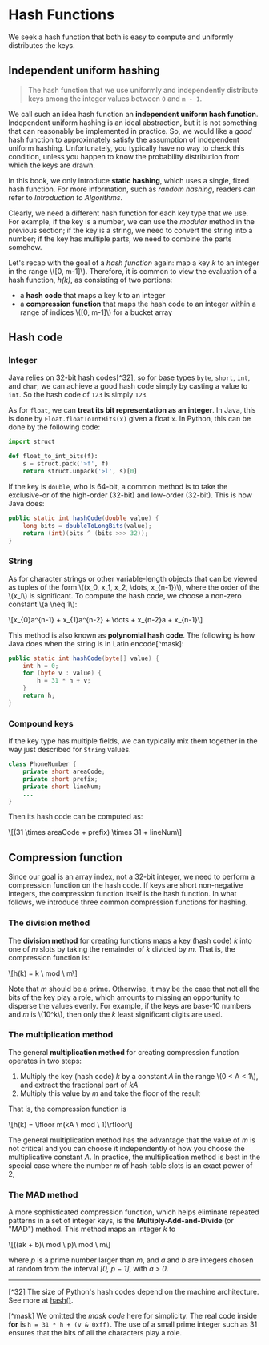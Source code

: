 # Hash Functions
We seek a hash function that both is easy to compute and uniformly distributes the keys. 

## Independent uniform hashing
> The hash function that we use uniformly and independently distribute keys among the integer values between `0` and `m - 1`.

We call such an idea hash function an **independent uniform hash function**. Independent uniform hashing is an ideal abstraction, but it is not something that can reasonably be implemented in practice. So, we would like a *good* hash function to approximately satisfy the assumption of independent uniform hashing. Unfortunately, you typically have no way to check this condition, unless you happen to know the probability distribution from which the keys are drawn.

In this book, we only introduce **static hashing**, which uses a single, fixed hash function. For more information, such as *random hashing*, readers can refer to *Introduction to Algorithms*.

Clearly, we need a different hash function for each key type that we use. For example, if the key is a number, we can use the *modular* method in the previous section; if the key is a string, we need to convert the string into a number; if the key has multiple parts, we need to combine the parts somehow.

Let's recap with the goal of a *hash function* again: map a key *k* to an integer in the range \\([0, m-1]\\). Therefore, it is common to view the evaluation of a hash function, *h(k)*, as consisting of two portions:

- a **hash code** that maps a key *k* to an integer
- a **compression function** that maps the hash code to an integer within a range of indices \\([0, m-1]\\) for a bucket array

## Hash code
### Integer
Java relies on 32-bit hash codes[^32], so for base types `byte`, `short`, `int`, and `char`, we can achieve a good hash code simply by casting a value to `int`. So the hash code of `123` is simply `123`.

As for `float`, we can **treat its bit representation as an integer**. In Java, this is done by `Float.floatToIntBits(x)` given a float `x`. In Python, this can be done by the following code:

```python
import struct

def float_to_int_bits(f):
    s = struct.pack('>f', f)
    return struct.unpack('>l', s)[0]
```

If the key is `double`, who is 64-bit, a common method is to take the exclusive-or of the high-order (32-bit) and low-order (32-bit). This is how Java does:

```java
public static int hashCode(double value) {
    long bits = doubleToLongBits(value);
    return (int)(bits ^ (bits >>> 32));
}
```

### String
As for character strings or other variable-length objects that can be viewed as tuples of the form \\((x_0, x_1, x_2, \dots, x_{n-1})\\), where the order of the \\(x_i\\) is significant. To compute the hash code, we choose a non-zero constant \\(a \neq 1\\):

\\[x_{0}a^{n-1} + x_{1}a^{n-2} + \dots + x_{n-2}a + x_{n-1}\\]

This method is also known as **polynomial hash code**. The following is how Java does when the string is in Latin encode[^mask]:

```java
public static int hashCode(byte[] value) {
    int h = 0;
    for (byte v : value) {
        h = 31 * h + v;
    }
    return h;
}
```

### Compound keys
If the key type has multiple fields, we can typically mix them together in the way just described for `String` values.

```java
class PhoneNumber {
    private short areaCode;
    private short prefix;
    private short lineNum;
    ...
}
```

Then its hash code can be computed as:

\\[(31 \times areaCode + prefix) \times 31 + lineNum\\]

## Compression function
Since our goal is an array index, not a 32-bit integer, we need to perform a compression function on the hash code. If keys are short non-negative integers, the compression function itself is the hash function. In what follows, we introduce three common compression functions for hashing.

### The division method
The **division method** for creating functions maps a key (hash code) *k* into one of *m* slots by taking the remainder of *k* divided by *m*. That is, the compression function is:

\\[h(k) = k \ mod \ m\\]

Note that *m* should be a prime. Otherwise, it may be the case that not all the bits of the key play a role, which amounts to missing an opportunity to disperse the values evenly. For example, if the keys are base-10 numbers and *m* is \\(10^k\\), then only the *k* least significant digits are used.

### The multiplication method
The general **multiplication method** for creating compression function operates in two steps:

1. Multiply the key (hash code) *k* by a constant *A* in the range \\(0 < A < 1\\), and extract the fractional part of *kA*
2. Multiply this value by *m* and take the floor of the result

That is, the compression function is

\\[h(k) = \lfloor m(kA \ mod \ 1)\rfloor\\]

The general multiplication method has the advantage that the value of
*m* is not critical and you can choose it independently of how you choose the multiplicative constant *A*. In practice, the multiplication method is best in the special case where the number *m* of hash-table slots is an exact power of 2, 

### The MAD method
A more sophisticated compression function, which helps eliminate repeated patterns in a set of integer keys, is the **Multiply-Add-and-Divide** (or "MAD") method. This method maps an integer *k* to

\\[((ak + b)\ mod \ p)\ mod \ m\\]

where *p* is a prime number larger than *m*, and *a* and *b* are integers chosen at random from the interval *[0, p − 1]*, with *a > 0*. 

---
[^32] The size of Python's hash codes depend on the machine architecture. See more at [hash()](https://docs.python.org/3/reference/datamodel.html#object.__hash__).

[^mask] We omitted the *mask code* here for simplicity. The real code inside **for** is `h = 31 * h + (v & 0xff)`. The use of a small prime integer such as 31 ensures that the bits of all the characters play a role. 